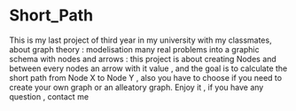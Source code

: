 # Short_Path
This is my last project of third year in my university with my classmates, about graph theory : modelisation many real problems into a graphic schema with nodes and arrows : this project is about creating Nodes and between every nodes an arrow with it value , and the goal is to calculate the short path from Node X to Node Y , also you have to choose if you need to create your own graph or an alleatory graph. Enjoy it , if you have any question , contact me
